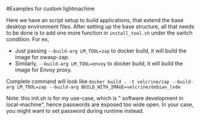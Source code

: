 #Examples for custom lightmachine

Here we have an script setup to build applications, that extend the base desktop environment files.
After setting up the base structure, all that needs to be done is to add one more function in `install_tool.sh` under the switch condition.
For ex, 
* Just passing `--build-arg LM_TOOL=zap` to docker build, it will build the image for owasp-zap.
* Similarly, `--build-arg LM_TOOL=envoy` to docker build, it will build the image for Envoy proxy.

Complete command will look like `docker build . -t velcrine/zap --build-arg LM_TOOL=zap --build-arg BUILD_WITH_IMAGE=velcrine/debian_lxde`

Note: this init.sh is for my use-case, which is " software development in local-machine", hence passwords are exposed too wide open. In your case, you might want to set password during runtime instead.